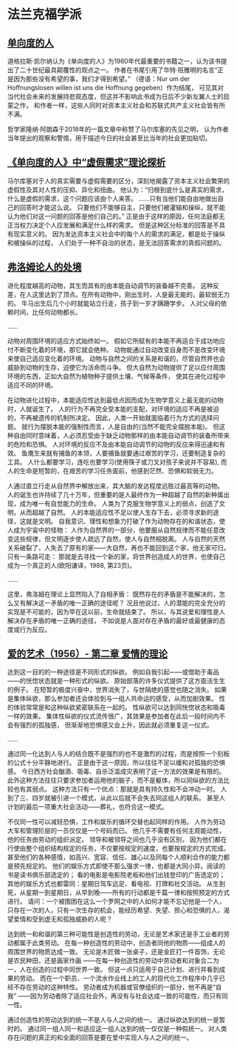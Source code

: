 # 法兰克福学派

## [单向度的人](https://zh.wikipedia.org/wiki/%E5%96%AE%E5%90%91%E5%BA%A6%E7%9A%84%E4%BA%BA)

道格拉斯·凯尔纳认为《单向度的人》为1960年代最重要的书籍之一，认为该书提出了二十世纪最具颠覆性的观点之一。
作者在书尾引用了华特·班雅明的名言“正是因为那些没有希望的事，我们才得到希望。”
（德语：Nur um der Hoffnungslosen willen ist uns die Hoffnung gegeben）作为结尾，
可见其对当代社会未来的发展持悲观态度，但这并不影响此书成为日后不少新左翼人士的启蒙之作，
和作者一样，这些人同时对资本主义社会和苏联式共产主义社会皆有所不满。

哲学家隆纳·阿朗森于2018年的一篇文章中称赞了马尔库塞的先见之明，
认为作者当年提出的观察和警惕，用于描述今日的社会甚至比当年的社会更加贴切。

## [《单向度的人》中“虚假需求”理论探析](https://pdf.hanspub.org/acpp2024138_62382245.pdf)

马尔库塞对于人的真实需要与虚假需要的区分，深刻地揭露了资本主义社会繁荣的虚假性及其对人性的压抑、异化和扭曲。
他认为：“归根到底什么是真实的需求，什么是虚假的需求，这个问题应该由个人来答。
……只有当他们能自由地做出自己的回答时才能这么说。
只要他们不能够自主，只要他们被灌输和操纵，就不能认为他们对这一问题的回答是他们自己的。”
正是由于这样的原因，任何法庭都无正当权力决定个人应发展和满足什么样的需求。
但是这种区分标准的回答是不具有现实意义的。
因为发达资本主义社会中的每个人的需求的满足，都是处于操纵和被操纵的过程，
人们处于一种不自治的状态，是无法回答需求的真假问题的。

## [弗洛姆论人的处境](http://www.personpsy.org/Info/Details/1684)

进化程度越高的动物，其生而具有的由本能自动调节的装备越不完善。
这种反差，在人这里达到了顶点。在所有动物中，刚出生时，人是最无能的，最软弱无力的。
牛马出生后几个小时就能站立行走，孩子到一岁才蹒跚学步。
人对父母的依赖时间，比任何动物都长。

……

动物对周围环境的适应方式始终如一。
假如它所赋有的本能不再适合于成功地应付不断变化着的环境，那它就会绝种。
动物能通过自动改变自身而不是改变环境来使自己适应变化着的环境。
动物与自然之间的关系是和谐的，尽管自然界也会威胁到动物的生存，迫使它为活命而斗争。
但大自然为动物提供了足以应付周围环境的东西，正如大自然为植物种子提供土壤、气候等条件，
使其在进化过程中适应不同的环境。

在动物进化过程中，本能适应性达到最低点因而成为生物学意义上最无能的动物时，人就诞生了。
人的行为不再完全受本能的支配，对环境的适应不再是被迫的，不再被遗传的机制所决定。
因此，人类一开始就面临着行为方式的选择问题。
就行为摆脱本能的强制性而言，人是自由的(当然不能完全摆脱本能)。
但这种自由同时意味着，人必须忍受由于缺乏动物那样的由本能自动调节的装备所带来的危险和恐惧。
人对环境的反应不及由本能自动调节的动物的反应来得迅速和有效。
鱼鹰生来就有捕鱼的本领，人要捕鱼就要通过艰苦的学习，还要制造复杂的工具。
人什么都要学习，连吃也要学习(使用筷子或刀叉对孩子来说并不容易), 
而人的生命是短暂的，在艰苦的学习任务面前，他感到茫然、恐惧和软弱无力。

人通过直立行走从自然界中解放出来，其大脑的发达程度远胜过最高等的动物。
人的诞生也许持续了几十万年，但重要的是人最终作为一种超越了自然的新种属出现，成为唯一有自觉能力的生命。
人类为了克服生物学意义上的弱点，创造了文明，从而超越了自然。
人的本能适应性不足以使人生存下去，必须寻求新的途径，这就是文明。
自我意识、理性和想象力打破了作为动物存在的和谐状态，使人成为宇宙中的怪物：
人作为自然界的一部分，他要服从自然规律而不能任意改变这些规律，但文明逐步使人疏远了自然，使人与自然相脱离。
人与自然的天然关系破裂了，人失去了原有的家——大自然，再也不能回到这个家，他无家可归，只有一条路可走：
那就是去寻找一个新的家，将世界创造成人的世界，也使自己成为一个真正的人(欧阳谦译，1988, 第23页)。

……

这里，弗洛姆在理论上显然陷入了自相矛盾：
既然存在的矛盾是不能解决的，怎么又有解决这一矛盾的唯一正确的途径呢？
况且他说过，人的潜能的完全充分的实现是不可能的，因为早在这以前，生命就结束了。
所以，与其说爱和理性是人解决存在矛盾的唯一正确的途径，
不如说是人面对存在矛盾的最好或最健康的态度或行为反应。

## [爱的艺术（1956）- 第二章 爱情的理论](https://www.marxists.org/chinese/fromm/1956/02.htm)

达到这一目的的一种途径是不同形式的纵欲。
例如自我引起——或借助于毒品——的恍惚状态就是一种形式的纵欲。
原始部落的许多仪式提供了这方面活生生的例子。
在短暂的极度兴奋中，世界消失了，与世隔绝的感觉也随之消失。
如果是集体纵欲，那么参加者还会体验到与一组人共命运的感受，从而加剧效果。
性的体验常常是和这种纵欲紧密联系在一起的。
性纵欲可以达到同恍惚状态和吸毒一样的效果。
集体性纵欲的仪式流传很广，其效果是参加者在此后一段时间内不会有强烈的孤独感，
但渐渐地恐惧感又会上升，因此就必须重复这一仪式。

……

通过同一化达到人与人的结合既不是强烈的也不是激烈的过程，而是按照一个刻板的公式十分平静地进行。
正是由于这一原因，所以往往不足以缓和对孤独的恐惧感。
今日西方社会酗酒、吸毒、自杀泛滥成灾表明了这一方法的效果是有限的。
此外这种方法往往只要求参加者运用他的脑子，而不是躯体，所以同纵欲的方法比较也有其弱点。
这种方法只有一个优点：那就是具有持久性和不会冲动一时。
人到了三、四岁就被引进一个模式，从此以后就不会失去同这组人的联系。
甚至人计划的最后一项重大社会活动——葬礼，也符合这一模式。

不仅同一性可以减轻恐惧，工作和娱乐的循环交替也起同样的作用。
人作为劳动大军和管理阶层的一员仅仅是一个号码而已。
他几乎不需要有任何主观能动性，他的任务由劳动的组织派定。
领导和被领导之间也几乎没有区别，
因为他们都在行使由整个组织结构规定的任务，不仅要按规定的速度，也要按规定的方式完成。
甚至他们的各种感情，如高兴、宽容、信任、雄心以及同每个人顺利合作的能力都是预先规定的。
他们的娱乐方式即使不那么强求一律，也都是大同小异。阅读的书是读书俱乐部选定的；
看的电影是电影院老板和他们出钱登印的广告选定的；
其他的娱乐方式也都雷同：星期日驾车远足、看电视、打牌和社交活动。
从生到死，从星期一到星期日，从早到晚——所有的行动都是千篇一律和按照预定的方式进行。
请问：一个被围困在这么一个罗网之中的人如何才能不忘记他是一个人，
只存在一次的人，只有一次生存的机会，能经历希望、失望、担心和恐惧的人，渴望爱情和受到虚无和孤独威胁的人呢？

达到统一和和谐的第三种可能性是创造性的劳动，无论是艺术家还是手工业者的劳动都属于此类劳动。
在每一种创造性的劳动中，创造者同他的物质——组成人的周围世界的物质达成一致。
无论是木匠做一张桌子，还是金匠打一件首饰，无论是农民种田，还是画家作画
——在每一种创造性的劳动中劳动者和对象合二为一，人在创造的过程中同世界一致。
但这一点只适用于自己计划、进行并看到成果的劳动。
而在一个职员、一个流水作业线上的工人的现代化工作程序中几乎已经不存在劳动的这种特性。
劳动者成为机器或官僚组织的一部分，他不再是“自我”
——因为劳动者除了适应社会外，再没有与社会达成一致的可能性，而只有同一性。

通过创造性的劳动达到的统一不是人与人之间的统一。
通过纵欲达到的统一是暂时的。
通过同一组人同一和适应这一组人达到的统一仅仅是一种假统一。
对人类存在问题的真正的和全面的回答是要在爱中实现人与人之间的统一。
